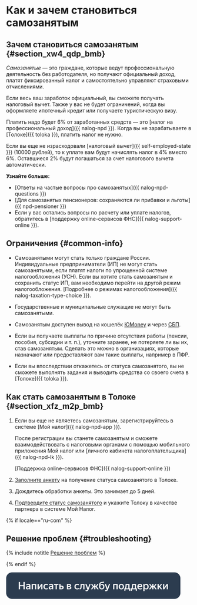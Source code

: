 # Как и зачем становиться самозанятым

## Зачем становиться самозанятым {#section_xw4_qdp_bmb}

_Самозанятые_ — это граждане, которые ведут профессиональную деятельность без работодателя, но получают официальный доход, платят фиксированный налог и самостоятельно управляют страховыми отчислениями.

Если весь ваш заработок официальный, вы сможете получать налоговый вычет. Также у вас не будет ограничений, когда вы оформляете ипотечный кредит или получаете туристическую визу.

Платить надо будет 6% от заработанных средств — это [налог на профессиональный доход]({{ nalog-npd }}). Когда вы не зарабатываете в [Толоке]({{ toloka }}), платить налог не нужно.

Если вы еще не израсходовали [налоговый вычет]({{ self-employed-state }}) (10000 рублей), то к уплате вам будут начислять налог в 4% вместо 6%. Оставшиеся 2% будут погашаться за счет налогового вычета автоматически.

**Узнайте больше:**
- [Ответы на частые вопросы про самозанятых]({{ nalog-npd-questions }})
- [Для самозанятых пенсионеров: сохраняются ли прибавки и льготы]({{ npd-pensioner }})
- Если у вас остались вопросы по расчету или уплате налогов, обратитесь в [поддержку online-сервисов ФНС]({{ nalog-support-online }}).

## Ограничения {#common-info}

- Самозанятыми могут стать только граждане России. Индивидуальные предприниматели (ИП) не могут стать самозанятыми, если платят налоги по упрощенной системе налогообложения (УСН). Если вы хотите стать самозанятым и сохранить статус ИП, вам необходимо перейти на другой режим налогообложения. [Подробнее о режимах налогообложения]({{ nalog-taxation-type-choice }}).
    
- Государственные и муниципальные служащие не могут быть самозанятыми.
    
- Самозанятым доступен вывод на кошелёк [ЮMoney](../pay/yoomoney.md) и через [СБП](../pay/sbp.md).
    
- Если вы получаете выплаты по причине отсутствия работы (пенсии, пособия, субсидии и т. п.), уточните заранее, не потеряете ли вы их, став самозанятым. Сделать это можно в организациях, которые назначают или предоставляют вам такие выплаты, например в ПФР.
    
- Если вы впоследствии откажетесь от статуса самозанятого, вы не сможете выполнять задания и выводить средства со своего счета в [Толоке]({{ toloka }}).
    


## Как стать самозанятым в Толоке {#section_xfz_m2p_bmb}

1. Если вы еще не являетесь самозанятым, зарегистрируйтесь в системе [Мой налог]({{ nalog-npd-app }}).
    
   После регистрации вы станете самозанятым и сможете взаимодействовать с налоговыми органами с помощью мобильного приложения Мой налог или [личного кабинета налогоплательщика]({{ nalog-npd-lk }}).
    
   [Поддержка online-сервисов ФНС]({{ nalog-support-online }})
    
1. [Заполните анкету](send-request.md) на получение статуса самозанятого в Толоке.
1. Дождитесь обработки анкеты. Это занимает до 5 дней.
1. [Подтвердите статус самозанятого](accept-status.md) и укажите Толоку в качестве партнера в системе Мой Налог.


{% if locale=="ru-com" %}

## Решение проблем {#troubleshooting}


{% include notitle [Решение проблем](_include/self-employed_troubles.md) %}

{% endif %}

[![](../assets/buttons/contact-support.svg)](../troubleshooting/troubleshooting.md#self-employed)


